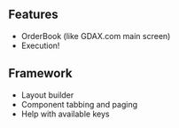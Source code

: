 ## Features
- OrderBook (like GDAX.com main screen)
- Execution!

## Framework
- Layout builder
- Component tabbing and paging
- Help with available keys
